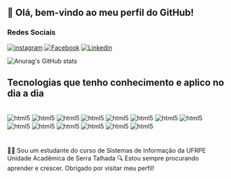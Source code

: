 ## 👋 Olá, bem-vindo ao meu perfil do GitHub!

### Redes Sociais
[![instagram](https://img.shields.io/badge/Instagram-E4405F?style=for-the-badge&logo=instagram&logoColor=white)](https://www.instagram.com/viniciuscarvalho6427/)
[![Facebook](https://img.shields.io/badge/Facebook-1877F2?style=for-the-badge&logo=facebook&logoColor=white)](https://www.facebook.com/vinnny0965/)
[![Linkedin](https://img.shields.io/badge/LinkedIn-0077B5?style=for-the-badge&logo=linkedin&logoColor=white)](https://www.linkedin.com/in/vinicius-onorato-carvalho/)


![Anurag's GitHub stats](https://github-readme-stats.vercel.app/api?username=vinny0965&show_icons=true&theme=radical)


## Tecnologias que tenho conhecimento e aplico no dia a dia
<div style = "display: inline_block"><br>
    <img align="center" alt = "html5" src="https://img.shields.io/badge/HTML5-E34F26?style=for-the-badge&logo=html5&logoColor=white"/>
    <img align="center" alt = "html5" src="https://img.shields.io/badge/CSS-239120?&style=for-the-badge&logo=css3&logoColor=white"/>
    <img align="center" alt = "html5" src="https://img.shields.io/badge/JavaScript-323330?style=for-the-badge&logo=javascript&logoColor=F7DF1E"/>
    <img align="center" alt = "html5" src="https://img.shields.io/badge/Java-ED8B00?style=for-the-badge&logo=openjdk&logoColor=white"/>
    <img align="center" alt = "html5" src="https://img.shields.io/badge/Python-14354C?style=for-the-badge&logo=python&logoColor=white"/>
    <img align="center" alt = "html5" src="https://img.shields.io/badge/Angular-DD0031?style=for-the-badge&logo=angular&logoColor=white"/>
    <img align="center" alt = "html5" src="https://img.shields.io/badge/Bootstrap-563D7C?style=for-the-badge&logo=bootstrap&logoColor=white"/>
    <img align="center" alt = "html5" src="https://img.shields.io/badge/Laravel-FF2D20?style=for-the-badge&logo=laravel&logoColor=white"/>
    <img align="center" alt = "html5" src="https://img.shields.io/badge/Spring-6DB33F?style=for-the-badge&logo=spring&logoColor=white"/>
    <img align="center" alt = "html5" src="https://img.shields.io/badge/PostgreSQL-316192?style=for-the-badge&logo=postgresql&logoColor=white"/>
    <img align="center" alt = "html5" src="	https://img.shields.io/badge/MySQL-00000F?style=for-the-badge&logo=mysql&logoColor=white"/>
    <img align="center" alt = "html5" src="https://img.shields.io/badge/Unity-100000?style=for-the-badge&logo=unity&logoColor=white"/>
    <img align="center" alt = "html5" src="https://img.shields.io/badge/Heroku-430098?style=for-the-badge&logo=heroku&logoColor=white"/>
     <img align="center" alt = "html5" src="https://img.shields.io/badge/Flutter-02569B?style=for-the-badge&logo=flutter&logoColor=white"/>   
    
      
</div>

#
👨‍💻 Sou um estudante do curso de Sistemas de Informação da UFRPE Unidade Acadêmica de Serra Talhada
🔍 Estou sempre procurando aprender e crescer. Obrigado por visitar meu perfil!
#
